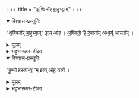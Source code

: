 +++
title = "अ॒श्विनो᳚र् बा॒हुभ्या॒म्"
+++

<details open><summary>विश्वास-प्रस्तुतिः</summary>

"अ॒श्विनो᳚र् बा॒हुभ्या॒म्" इत्य् आ॑ह ।
अ॒श्विनौ॒ हि दे॒वाना॑म् अध्व॒र्यू आस्ता᳚म् ।
</details>

<details><summary>मूलम्</summary>

"अ॒श्विनो᳚र्बा॒हुभ्या॒"मित्या॑ह ।
अ॒श्विनौ॒ हि दे॒वाना॑मध्व॒र्यू आस्ता᳚म् ।
</details>

<details><summary>भट्टभास्कर-टीका</summary>

अध्वर्यू इति । अध्वरस्य नेतारौ मणिबन्धादुपरि वा स्तः ।
</details>

<details open><summary>विश्वास-प्रस्तुतिः</summary>

"पू॒ष्णो हस्ता᳚भ्या॒"म् इत्य् आ॑ह॒ यत्यै᳚ ।
</details>

<details><summary>मूलम्</summary>

"पू॒ष्णो हस्ता᳚भ्या॒"मित्या॑ह॒ यत्यै᳚ ।
</details>

<details><summary>भट्टभास्कर-टीका</summary>

यत्यै यमनाय धारणाय ॥
</details>
